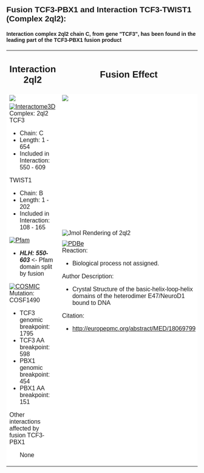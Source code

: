 <?xml version="1.0" encoding="utf-8"?>
<!DOCTYPE html>
<html>
	<body style="font-family: Helvetica,Arial,sans-serif;">
		<h2 style="text-align: left;">Fusion TCF3-PBX1 and Interaction TCF3-TWIST1 (Complex 2ql2):</h2>
		<h4 style="text-align: left;">Interaction complex 2ql2 chain C, from gene "TCF3", has been found in the leading part of the TCF3-PBX1 fusion product</h4>
		<table align="center" style="border: 0px none;">
				<tr style="border: 0px none ;">
					<td style="border: 0px none ; width: 50%;">
						<h2 style="text-align: center;">Interaction 2ql2</h2>
					</td>
					<td style="border: 0px none ; width: 50%;">
						<h2 style="text-align: center;">Fusion Effect</h2>
					</td>
				</tr>
				<tr style="border: 0px none ; width: 50%;">
					<td style="border: 0px none ; background: white none;">
						<img style="vertical-align: bottom;" src="/Users/joshuaburkhart/Research/ReactomeFIFusion/src/../data/output/reports/2ql2/src/png/2ql2_scheme.png"/>
					</td>
					<td style="border: 0px none ; background: white none;">
						<img src="/Users/joshuaburkhart/Research/ReactomeFIFusion/src/../data/output/reports/2ql2/src/png/2ql2_fusion_scheme.png"/>
					</td>
				</tr>
				<tr style="border: 0px none ;">
					<td style="border: 0px none ; background: white none;vertical-align: top; width: 50%;">
						<div>
						<a href="http://interactome3d.irbbarcelona.org/interaction.php?ids=P15923;Q15672&dataset=human&rs=True&connect=1">
							<img alt="Interactome3D" src="/Users/joshuaburkhart/Research/ReactomeFIFusion/src/templates/vis/interactome3D.png"/>
						</a>
						<div>
						Complex: 2ql2
						<br/>
						TCF3
                    			<ul>
                    				<li>Chain: C</li>
                    				<li>Length: 1 - 654</li>
                    				<li>Included in Interaction: 550 - 609</li>
                    			</ul>
						TWIST1
                    	<ul>
                    		<li>Chain: B</li>
                    		<li>Length: 1 - 202</li>
                    		<li>Included in Interaction: 108 - 165</li>
                    	</ul>
                    	</div>
                    	</div>
                    	<div>
						<a href="http://pfam.xfam.org/protein/P15923">
							<img alt="Pfam" src="/Users/joshuaburkhart/Research/ReactomeFIFusion/src/templates/vis/pfam.png"/>
						</a>
						<div>
						<ul><li><b><i>HLH: 550-603</i></b> <- Pfam domain split by fusion</li>
</ul>
						</div>
						</div>
						<div>
						<a href="http://cancer.sanger.ac.uk/cosmic/fusion/overview?fid=6476&gid=6828">
							<img alt="COSMIC" src="/Users/joshuaburkhart/Research/ReactomeFIFusion/src/templates/vis/cosmic.png"/>
						</a>
						<div>
						Mutation: COSF1490
                    	<ul>
                    		<li>TCF3 genomic breakpoint: 1795</li>
                    		<li>TCF3 AA breakpoint: 598</li>
                    		<li>PBX1 genomic breakpoint: 454</li>
                    		<li>PBX1 AA breakpoint: 151</li>
                    	</ul>
                    	</div>
                    	</div>
                    	<div>
                    	Other interactions affected by fusion TCF3-PBX1
						<ul>
                    		None
                		</ul>
                		</div>
					</td>
					<td style="border: 0px none ; background: white none;">
						<div>
						<img alt="Jmol Rendering of 2ql2" src="/Users/joshuaburkhart/Research/ReactomeFIFusion/src/../data/output/reports/2ql2/src/png/2ql2.png"/>
						</div>
						<div style="margin-top:10px;">
                		<a href="http://www.ebi.ac.uk/pdbe/entry/pdb/2ql2">
							<img alt="PDBe" src="/Users/joshuaburkhart/Research/ReactomeFIFusion/src/templates/vis/pdbe.png"/>
						</a>
						<div>
							Reaction: 
							<ul>
								<li>Biological process not assigned.</li>
							</ul>
							Author Description:
							<ul>
								<li>Crystal Structure of the basic-helix-loop-helix domains of the heterodimer E47/NeuroD1 bound to DNA</li>
							</ul>
							Citation:
							<ul>
								<li><a href="http://europepmc.org/abstract/MED/18069799">http://europepmc.org/abstract/MED/18069799</a></li>
							</ul>
						</div>
						</div>
					</td>
				</tr>
		</table>
	</body>
</html>
